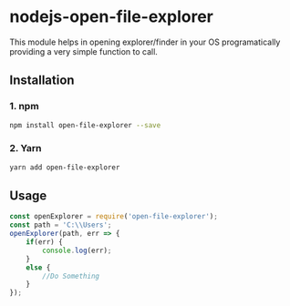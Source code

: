 # nodejs-open-file-explorer
This module helps in opening explorer/finder in your OS programatically providing a very simple function to call.

## Installation

### 1. npm
```sh
npm install open-file-explorer --save
```
### 2. Yarn
```sh
yarn add open-file-explorer
```

## Usage

```javascript
const openExplorer = require('open-file-explorer');
const path = 'C:\\Users';
openExplorer(path, err => {
    if(err) {
        console.log(err);
    }
    else {
        //Do Something
    }
});
```

